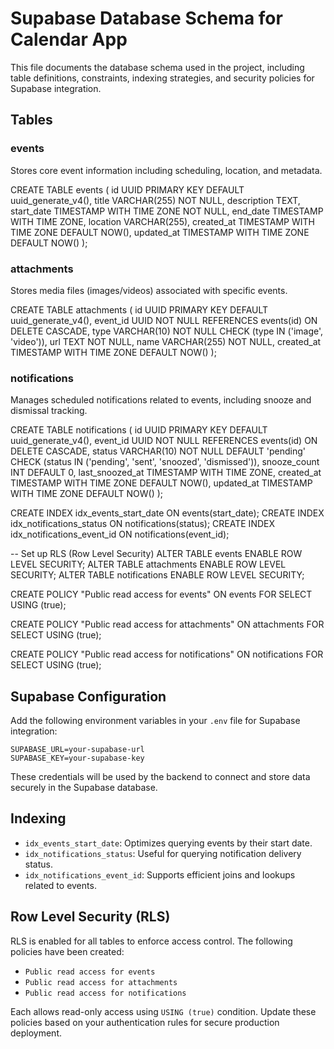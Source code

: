 # Supabase Database Schema for Calendar App

This file documents the database schema used in the project, including table definitions, constraints, indexing strategies, and security policies for Supabase integration.

## Tables

### events

Stores core event information including scheduling, location, and metadata.

CREATE TABLE events (
  id UUID PRIMARY KEY DEFAULT uuid_generate_v4(),
  title VARCHAR(255) NOT NULL,
  description TEXT,
  start_date TIMESTAMP WITH TIME ZONE NOT NULL,
  end_date TIMESTAMP WITH TIME ZONE,
  location VARCHAR(255),
  created_at TIMESTAMP WITH TIME ZONE DEFAULT NOW(),
  updated_at TIMESTAMP WITH TIME ZONE DEFAULT NOW()
);

### attachments

Stores media files (images/videos) associated with specific events.

CREATE TABLE attachments (
  id UUID PRIMARY KEY DEFAULT uuid_generate_v4(),
  event_id UUID NOT NULL REFERENCES events(id) ON DELETE CASCADE,
  type VARCHAR(10) NOT NULL CHECK (type IN ('image', 'video')),
  url TEXT NOT NULL,
  name VARCHAR(255) NOT NULL,
  created_at TIMESTAMP WITH TIME ZONE DEFAULT NOW()
);

### notifications

Manages scheduled notifications related to events, including snooze and dismissal tracking.

CREATE TABLE notifications (
  id UUID PRIMARY KEY DEFAULT uuid_generate_v4(),
  event_id UUID NOT NULL REFERENCES events(id) ON DELETE CASCADE,
  status VARCHAR(10) NOT NULL DEFAULT 'pending' CHECK (status IN ('pending', 'sent', 'snoozed', 'dismissed')),
  snooze_count INT DEFAULT 0,
  last_snoozed_at TIMESTAMP WITH TIME ZONE,
  created_at TIMESTAMP WITH TIME ZONE DEFAULT NOW(),
  updated_at TIMESTAMP WITH TIME ZONE DEFAULT NOW()
);

CREATE INDEX idx_events_start_date ON events(start_date);
CREATE INDEX idx_notifications_status ON notifications(status);
CREATE INDEX idx_notifications_event_id ON notifications(event_id);

-- Set up RLS (Row Level Security)
ALTER TABLE events ENABLE ROW LEVEL SECURITY;
ALTER TABLE attachments ENABLE ROW LEVEL SECURITY;
ALTER TABLE notifications ENABLE ROW LEVEL SECURITY;

CREATE POLICY "Public read access for events"
  ON events FOR SELECT
  USING (true);

CREATE POLICY "Public read access for attachments"
  ON attachments FOR SELECT
  USING (true);

CREATE POLICY "Public read access for notifications"
  ON notifications FOR SELECT
  USING (true);

## Supabase Configuration

Add the following environment variables in your `.env` file for Supabase integration:

```
SUPABASE_URL=your-supabase-url
SUPABASE_KEY=your-supabase-key
```

These credentials will be used by the backend to connect and store data securely in the Supabase database.

## Indexing

- `idx_events_start_date`: Optimizes querying events by their start date.
- `idx_notifications_status`: Useful for querying notification delivery status.
- `idx_notifications_event_id`: Supports efficient joins and lookups related to events.

## Row Level Security (RLS)

RLS is enabled for all tables to enforce access control. The following policies have been created:

- `Public read access for events`
- `Public read access for attachments`
- `Public read access for notifications`

Each allows read-only access using `USING (true)` condition. Update these policies based on your authentication rules for secure production deployment.